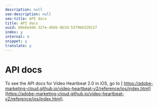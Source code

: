```yaml
---
description: null
seo-description: null
seo-title: API docs
title: API docs
uuid: 08e6e4d4-32fe-4b6b-8b3d-5379bb529127
index: y
internal: n
snippet: y
translate: y
---
```


# API docs

To see the API docs for Video Heartbeat 2.0 in iOS, go to [ https://adobe-marketing-cloud.github.io/video-heartbeat-v2/reference/ios/index.html](https://adobe-marketing-cloud.github.io/video-heartbeat-v2/reference/ios/index.html). 

